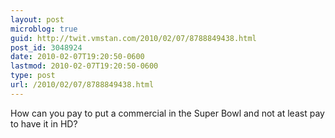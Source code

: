 ```yaml
---
layout: post
microblog: true
guid: http://twit.vmstan.com/2010/02/07/8788849438.html
post_id: 3048924
date: 2010-02-07T19:20:50-0600
lastmod: 2010-02-07T19:20:50-0600
type: post
url: /2010/02/07/8788849438.html
---
```

How can you pay to put a commercial in the Super Bowl and not at least pay to have it in HD?

